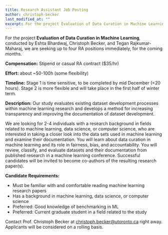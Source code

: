```yaml
---
title: Research Assistant Job Posting
author: christoph-becker
last_modified_at: ""
excerpt: For the project Evaluation of Data Curation in Machine Learning, conducted by Eshta Bhardwaj, Christoph Becker, and Tegan Rajkumar-Maharaj, we are seeking up to four RA positions immediately, for the coming months. 
---
```


For the project **Evaluation of Data Curation in Machine Learning**, conducted by Eshta Bhardwaj, Christoph Becker, and Tegan Rajkumar-Maharaj, we are seeking up to four RA positions immediately, for the coming months. 

**Compensation:** Stipend or casual RA contract ($35/hr)

**Effort:** about ~50-100h (some flexibility)

**Timeline:** Stage 1 is time sensitive, to be completed by mid December (<20 hours). Stage 2 is more flexible and will take place in the first half of winter term.

**Description:**
Our study evaluates existing dataset development processes within machine learning research and develops a method for increasing transparency and improving the documentation of dataset development.

We are looking for 2-4 individuals with a research background in fields related to machine learning, data science, or computer science, who are interested in taking a closer look into the data sets used in machine learning and examine their documentation.
You will learn about data curation in machine learning and its role in fairness, bias, and accountability. You will review, classify, and evaluate datasets and their documentation from published research in a machine learning conference. 
Successful candidates will be invited to become co-authors of the resulting research paper(s).

**Candidate Requirements:**
- Must be familiar with and comfortable reading machine learning research papers
- Has a background in machine learning, data science, or computer science
- Preferred: Good knowledge of benchmarking in ML
- Preferred: Current graduate student in a field related to the study

Contact Prof. Christoph Becker at [christoph.becker@utoronto.ca](mailto:christoph.becker@utoronto.ca) right away. 
Applicants will be considered on a rolling basis.

